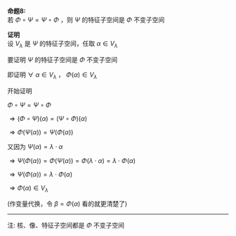 **命题8:**  
若 $\Phi\circ\Psi=\Psi\circ\Phi$ ，则 $\Psi$ 的特征子空间是 $\Phi$ 不变子空间  
  
**证明**  
设 $V_{\lambda}$ 是 $\Psi$ 的特征子空间，任取 $\alpha\in V_{\lambda}$  
  
要证明 $\Psi$ 的特征子空间是 $\Phi$ 不变子空间  
  
即证明 $\forall\ \alpha\in V_{\lambda}$ ， $\Phi(\alpha)\in V_{\lambda}$  
  
  
开始证明  
  
 $\Phi\circ\Psi=\Psi\circ\Phi$  
  
 $\Rightarrow(\Phi\circ\Psi)(\alpha)=(\Psi\circ\Phi)(\alpha)$  
  
 $\Rightarrow\Phi(\Psi(\alpha))=\Psi(\Phi(\alpha))$  
  
又因为 $\Psi(\alpha)=\lambda\cdot\alpha$  
  
 $\Rightarrow\Psi(\Phi(\alpha))=\Phi(\Psi(\alpha))=\Phi(\lambda\cdot\alpha)=\lambda\cdot\Phi(\alpha)$  
  
 $\Rightarrow\Psi(\Phi(\alpha))=\lambda\cdot\Phi(\alpha)$  
  
 $\Rightarrow\Phi(\alpha)\in V_{\lambda}$  
  
(作变量代换，令 $\beta=\Phi(\alpha)$ 看的就更清楚了)  
  
---  
  
注: 核、像、特征子空间都是 $\Phi$ 不变子空间  
